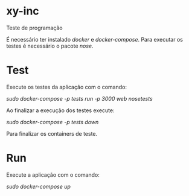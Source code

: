 # xy-inc
Teste de programação

É necessário ter instalado *docker* e *docker-compose*.
Para executar os testes é necessário o pacote *nose*.

# Test
Execute os testes da aplicação com o comando:

*sudo docker-compose -p tests run -p 3000 web nosetests*

Ao finalizar a execução dos testes execute:

*sudo docker-compose -p tests down*

Para finalizar os containers de teste.

# Run
Execute a aplicação com o comando:

*sudo docker-compose up*

